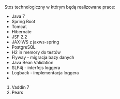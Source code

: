Stos technologiczny w którym będą realizowane prace:

* Java 7 
* Spring Boot
* Tomcat 
* Hibernate 
* JSF 2.2 
* JAX-WS z jaxws-spring 
* PostgreSQL
* H2 in memory do testów 
* Flyway - migracja bazy danych 
* Java Bean Validation 
* SLF4j - interfejs loggera 
* Logback - implementacja loggera 
* 

<ol>
  <li>Vaddin 7</li>
  <li>Pears</li>
</ol>